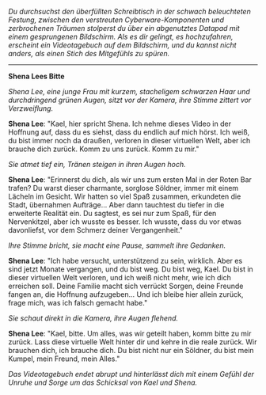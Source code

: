 _Du durchsuchst den überfüllten Schreibtisch in der schwach beleuchteten Festung, zwischen den verstreuten Cyberware-Komponenten und zerbrochenen Träumen stolperst du über ein abgenutztes Datapad mit einem gesprungenen Bildschirm. Als es dir gelingt, es hochzufahren, erscheint ein Videotagebuch auf dem Bildschirm, und du kannst nicht anders, als einen Stich des Mitgefühls zu spüren._

---

**Shena Lees Bitte**

_Shena Lee, eine junge Frau mit kurzem, stacheligem schwarzen Haar und durchdringend grünen Augen, sitzt vor der Kamera, ihre Stimme zittert vor Verzweiflung._

**Shena Lee**: "Kael, hier spricht Shena. Ich nehme dieses Video in der Hoffnung auf, dass du es siehst, dass du endlich auf mich hörst. Ich weiß, du bist immer noch da draußen, verloren in dieser virtuellen Welt, aber ich brauche dich zurück. Komm zu uns zurück. Komm zu mir."

_Sie atmet tief ein, Tränen steigen in ihren Augen hoch._

**Shena Lee**: "Erinnerst du dich, als wir uns zum ersten Mal in der Roten Bar trafen? Du warst dieser charmante, sorglose Söldner, immer mit einem Lächeln im Gesicht. Wir hatten so viel Spaß zusammen, erkundeten die Stadt, übernahmen Aufträge... Aber dann tauchtest du tiefer in die erweiterte Realität ein. Du sagtest, es sei nur zum Spaß, für den Nervenkitzel, aber ich wusste es besser. Ich wusste, dass du vor etwas davonliefst, vor dem Schmerz deiner Vergangenheit."

_Ihre Stimme bricht, sie macht eine Pause, sammelt ihre Gedanken._

**Shena Lee**: "Ich habe versucht, unterstützend zu sein, wirklich. Aber es sind jetzt Monate vergangen, und du bist weg. Du bist weg, Kael. Du bist in dieser virtuellen Welt verloren, und ich weiß nicht mehr, wie ich dich erreichen soll. Deine Familie macht sich verrückt Sorgen, deine Freunde fangen an, die Hoffnung aufzugeben... Und ich bleibe hier allein zurück, frage mich, was ich falsch gemacht habe."

_Sie schaut direkt in die Kamera, ihre Augen flehend._

**Shena Lee**: "Kael, bitte. Um alles, was wir geteilt haben, komm bitte zu mir zurück. Lass diese virtuelle Welt hinter dir und kehre in die reale zurück. Wir brauchen dich, ich brauche dich. Du bist nicht nur ein Söldner, du bist mein Kumpel, mein Freund, mein Alles."

_Das Videotagebuch endet abrupt und hinterlässt dich mit einem Gefühl der Unruhe und Sorge um das Schicksal von Kael und Shena._

